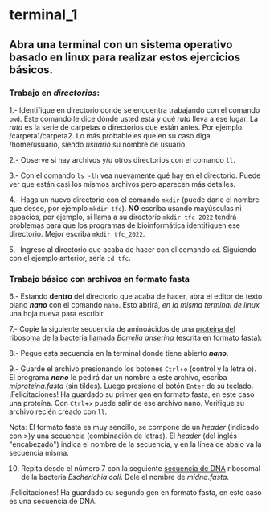 # terminal_1

## Abra una terminal con un sistema operativo basado en linux para realizar estos ejercicios básicos.

### Trabajo en _directorios_:

1.- Identifique en directorio donde se encuentra trabajando con el comando `pwd`. Este comando le dice dónde usted está y qué _ruta_ lleva a ese lugar.
La _ruta_ es la serie de carpetas o directorios que están antes. Por ejemplo: /carpeta1/carpeta2. Lo más probable es que en su caso diga /home/usuario,
siendo _usuario_ su nombre de usuario.

2.- Observe si hay archivos y/u otros directorios con el comando `ll`.

3.- Con el comando `ls -lh` vea nuevamente qué hay en el directorio. Puede ver que están casi los mismos archivos pero aparecen más detalles.

4.- Haga un nuevo directorio con el comando `mkdir` (puede darle el nombre que desee, por ejemplo `mkdir tfc`). 
**NO** escriba usando mayúsculas ni espacios, por ejemplo, si llama a su directorio `mkdir tfc 2022` tendrá problemas para que los programas de bioinformática
identifiquen ese directorio. Mejor escriba `mkdir tfc_2022`.

5.- Ingrese al directorio que acaba de hacer con el comando `cd`. Siguiendo con el ejemplo anterior, sería `cd tfc`.

### Trabajo básico con archivos en formato fasta

6.- Estando **dentro** del directorio que acaba de hacer, abra el editor de texto plano ***nano*** con el comando `nano`.
Esto abrirá, _en la misma terminal de linux_ una hoja nueva para escribir.

7.- Copie la siguiente secuencia de aminoácidos de una [proteína del ribosoma de la bacteria llamada _Borrelia anserina_](https://www.ncbi.nlm.nih.gov/protein/AHX39227.1?report=fasta) (escrita en formato fasta):

8.- Pegue esta secuencia en la terminal donde tiene abierto ***nano***.

9.- Guarde el archivo presionando los botones `Ctrl`+`o` (control y la letra o).
El programa ***nano*** le pedirá dar un nombre a este archivo, escriba _miproteina.fasta_ (sin tildes). Luego presione el botón `Enter` de su teclado.
¡Felicitaciones! Ha guardado su primer gen en formato fasta, en este caso una proteína. Con `Ctrl`+`x` puede salir de ese archivo nano.
Verifique su archivo recién creado con `ll`.

Nota: El formato fasta es muy sencillo, se compone de un _header_ (indicado con >)y una secuencia (combinación de letras).
El _header_ (del inglés "encabezado") indica el nombre de la secuencia, y en la línea de abajo va la secuencia misma.

10. Repita desde el número 7 con la seguiente [secuencia de DNA](https://www.ncbi.nlm.nih.gov/nuccore/NR_024570.1/?report=fasta) ribosomal de la bacteria
_Escherichia coli_. Dele el nombre de _midna.fasta_.

¡Felicitaciones! Ha guardado su segundo gen en formato fasta, en este caso es una secuencia de DNA.
